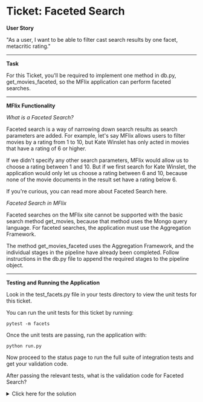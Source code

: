 # Ticket: Faceted Search

**User Story**

"As a user, I want to be able to filter cast search results by one facet, metacritic rating."

---

**Task**

For this Ticket, you'll be required to implement one method in db.py, get_movies_faceted, so the MFlix application can perform faceted searches.

---

**MFlix Functionality**

*What is a Faceted Search?*

Faceted search is a way of narrowing down search results as search parameters are added. For example, let's say MFlix allows users to filter movies by a rating from 1 to 10, but Kate Winslet has only acted in movies that have a rating of 6 or higher.

If we didn't specify any other search parameters, MFlix would allow us to choose a rating between 1 and 10. But if we first search for Kate Winslet, the application would only let us choose a rating between 6 and 10, because none of the movie documents in the result set have a rating below 6.

If you're curious, you can read more about Faceted Search here.

*Faceted Search in MFlix*

Faceted searches on the MFlix site cannot be supported with the basic search method get_movies, because that method uses the Mongo query language. For faceted searches, the application must use the Aggregation Framework.

The method get_movies_faceted uses the Aggregation Framework, and the individual stages in the pipeline have already been completed. Follow instructions in the db.py file to append the required stages to the pipeline object.

---

**Testing and Running the Application**

Look in the test_facets.py file in your tests directory to view the unit tests for this ticket.

You can run the unit tests for this ticket by running:

```
pytest -m facets
```

Once the unit tests are passing, run the application with:

```
python run.py
```

Now proceed to the status page to run the full suite of integration tests and get your validation code.

After passing the relevant tests, what is the validation code for Faceted Search?

<details>
  <summary>Click here for the solution</summary>
    Answer: 5aa7d3948adcc3fb770f06fb
</details>

